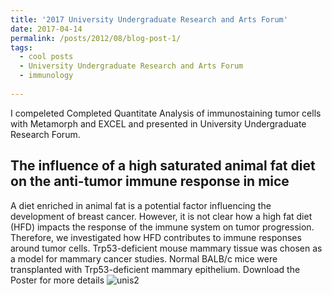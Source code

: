 ```yaml
---
title: '2017 University Undergraduate Research and Arts Forum'
date: 2017-04-14
permalink: /posts/2012/08/blog-post-1/
tags:
  - cool posts
  - University Undergraduate Research and Arts Forum
  - immunology
  
---
```

I compeleted Completed Quantitate Analysis of immunostaining tumor cells with Metamorph and EXCEL and presented in University Undergraduate Research Forum.

## The influence of a high saturated animal fat diet on the anti-tumor immune response in mice
A diet enriched in animal fat is a potential factor influencing the development of breast cancer. However, it is not clear how a high fat diet (HFD) impacts the response of the immune system on tumor progression. Therefore, we investigated how HFD contributes to immune responses around tumor cells. Trp53-deficient mouse mammary tissue was chosen as a model for mammary cancer studies. Normal BALB/c mice were transplanted with Trp53-deficient mammary epithelium. Download the Poster for more details
<img src="https://static.wixstatic.com/media/8bebb2_8a17ca7eaaa7431cb1d736dfb7302798~mv2.jpg/v1/fill/w_1080,h_1080,al_c,q_90/8bebb2_8a17ca7eaaa7431cb1d736dfb7302798~mv2.webp" alt="unis2" class = "center">
